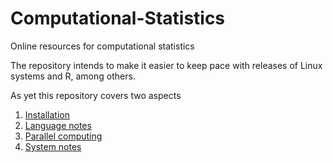 # Computational-Statistics

Online resources for computational statistics

The repository intends to make it easier to keep pace with releases of Linux systems and R, among others.

As yet this repository covers two aspects

1. [Installation](INSTALL.md)
2. [Language notes](LANGUAGES.md)
3. [Parallel computing](PARALLEL.md)
4. [System notes](SYSTEMS.md)
